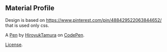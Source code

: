 Material Profile
----------------
Design is based on https://www.pinterest.com/pin/488429522063844652/ that is used only css.

A [Pen](https://codepen.io/HiroyukTamura/pen/PEyvWb) by [HiroyukTamura](https://codepen.io/HiroyukTamura) on [CodePen](https://codepen.io).

[License](https://codepen.io/HiroyukTamura/pen/PEyvWb/license).